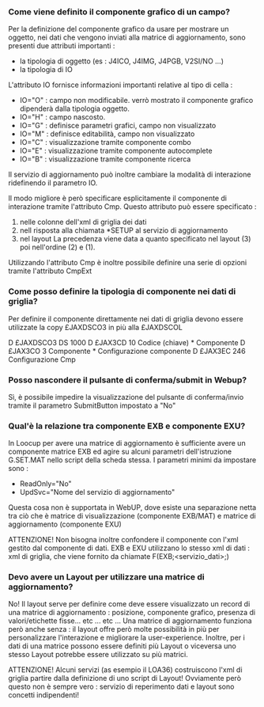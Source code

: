 ### **Come viene definito il componente grafico di un campo?**

Per la definizione del componente grafico da usare per mostrare un oggetto, nei dati che vengono inviati alla matrice di aggiornamento, sono presenti due attributi importanti : 
- la tipologia di oggetto (es :  J4ICO, J4IMG, J4PGB, V2SI/NO ...)
- la tipologia di IO

L'attributo IO fornisce informazioni importanti relative al tipo di cella : 
- IO="O" :  campo non modificabile. verrò mostrato il componente grafico dipenderà dalla tipologia oggetto.
- IO="H" :  campo nascosto.
- IO="G" :  definisce parametri grafici, campo non visualizzato
- IO="M" :  definisce editabilità, campo non visualizzato
- IO="C" :  visualizzazione tramite componente combo
- IO="E" :  visualizzazione tramite componente autocomplete
- IO="B" :  visualizzazione tramite componente ricerca

Il servizio di aggiornamento può inoltre cambiare la modalità di interazione ridefinendo il parametro IO.

Il modo migliore è però specificare esplicitamente il componente di interazione tramite l'attributo Cmp.
Questo attributo può essere specificato : 
1) nelle colonne dell'xml di griglia dei dati
2) nell risposta alla chiamata \*SETUP al servizio di aggiornamento
3) nel layout
La precedenza viene data a quanto specificato nel layout (3) poi nell'ordine (2) e (1).

Utilizzando l'attributo Cmp è inoltre possibile definire una serie di opzioni tramite l'attributo CmpExt

### **Come posso definire la tipologia di componente nei dati di griglia?**

Per definire il componente direttamente nei dati di griglia devono essere utilizzate la copy  £JAXDSCO3 in più alla £JAXDSCOL

D £JAXDSCO3       DS          1000
     D  £JAX3CD                      10                                         Codice (chiave)
      \* Componente
     D  £JAX3CO                       3                                         Componente
      \* Configurazione componente
     D  £JAX3EC                     246                                         Configurazione Cmp

### **Posso nascondere il pulsante di conferma/submit in Webup?**

Sì, è possibile impedire la visualizzazione del pulsante di conferma/invio tramite il parametro SubmitButton impostato a "No"


### **Qual'è la relazione tra componente EXB e componente EXU?**

In Loocup per avere una matrice di aggiornamento è sufficiente avere un componente matrice EXB ed agire su alcuni parametri dell'istruzione G.SET.MAT nello script della scheda stessa.
I parametri minimi da impostare sono : 
- ReadOnly="No"
- UpdSvc="Nome del servizio di aggiornamento"

Questa cosa non è supportata in WebUP, dove esiste una separazione netta tra ciò che è matrice di visualizzazione (componente EXB/MAT) e matrice di aggiornamento (componente EXU)

ATTENZIONE! Non bisogna inoltre confondere il componente con l'xml gestito dal componente di dati.
EXB e EXU utilizzano lo stesso xml di dati :  xml di griglia, che viene fornito da chiamate F(EXB;<servizio_dati>;<metodo>)


### **Devo avere un Layout per utilizzare una matrice di aggiornamento?**

No! Il layout serve per definire come deve essere visualizzato un record di una matrice di aggiornamento :  posizione, componente grafico, presenza di valori/etichette fisse... etc ... etc ...
Una matrice di aggiornamento funziona però anche senza :  il layout offre però molte possibilità in più per personalizzare l'interazione e migliorare la user-experience.
Inoltre, per i dati di una matrice possono essere definiti più Layout o viceversa uno stesso Layout potrebbe essere utilizzato su più matrici.

ATTENZIONE! Alcuni servizi (as esempio il LOA36) costruiscono l'xml di griglia partire dalla definizione di uno script di Layout! Ovviamente però questo  non è sempre vero :  servizio di reperimento dati e layout sono concetti indipendenti!



